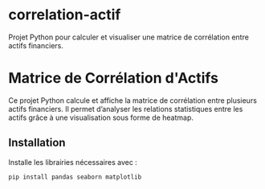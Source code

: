 # correlation-actif
Projet Python pour calculer et visualiser une matrice de corrélation entre actifs financiers.
# Matrice de Corrélation d'Actifs

Ce projet Python calcule et affiche la matrice de corrélation entre plusieurs actifs financiers. Il permet d’analyser les relations statistiques entre les actifs grâce à une visualisation sous forme de heatmap.

## Installation
Installe les librairies nécessaires avec :

```bash
pip install pandas seaborn matplotlib
